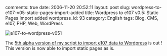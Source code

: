 comments: true
date: 2006-11-20 20:52:11
layout: post
slug: wordpress-to-e107-v05-static-pages-import-added
title: Wordpress to e107 v0.5: Static Pages Import added
wordpress_id: 93
category: English
tags: Blog, CMS, e107, PHP, Web, WordPress

![e107-to-wordpress-v051](http://kevin.deldycke.com/wp-content/uploads/2006/11/e107-to-wordpress-v051.png)

The [5th alpha version of my script to import e107 data to Wordpress](http://kevin.deldycke.com/static/scripts/wordpress-e107-importer-0.5.tar.gz) is out ! This version is now able to import static pages as is.
